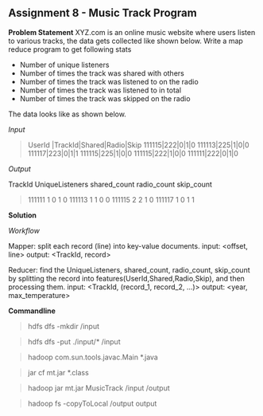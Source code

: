 ## Assignment 8 - Music Track Program

**Problem Statement**
XYZ.com is an online music website where users listen to various tracks, the data gets collected like shown below. Write a map reduce program to get following stats
- Number of unique listeners
- Number of times the track was shared with others
- Number of times the track was listened to on the radio
- Number of times the track was listened to in total
- Number of times the track was skipped on the radio

The data looks like as shown below.

*Input*

> UserId |TrackId|Shared|Radio|Skip
> 111115|222|0|1|0
> 111113|225|1|0|0
> 111117|223|0|1|1
> 111115|225|1|0|0
> 111115|222|1|0|0
> 111111|222|0|1|0

*Output*

TrackId UniqueListeners shared_count    radio_count skip_count 
> 111111	1 0 1 0
> 111113	1 1 0 0
> 111115	2 2 1 0
> 111117	1 0 1 1

**Solution**

*Workflow*

Mapper: split each record (line) into key-value documents.
input: <offset, line>
output: <TrackId, record>

Reducer: find the UniqueListeners, shared_count, radio_count, skip_count by splitting the record into features(UserId,Shared,Radio,Skip), and then processing them.
input: <TrackId, (record_1, record_2, ...)>
output: <year, max_temperature>


**Commandline**

> hdfs dfs -mkdir /input

> hdfs dfs -put ./input/* /input

> hadoop com.sun.tools.javac.Main *.java

> jar cf mt.jar *.class

> hadoop jar mt.jar MusicTrack /input /output

> hadoop fs -copyToLocal /output output
